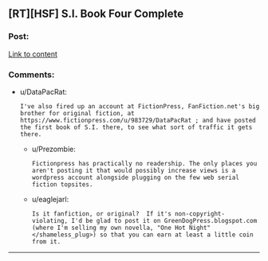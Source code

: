 ## [RT][HSF] S.I. Book Four Complete

### Post:

[Link to content](https://docs.google.com/document/d/1RKYWPqnFRDlHQBNp-JU-P2yBX1VsYfRNmcC0OmuCsRM/edit)

### Comments:

- u/DataPacRat:
  ```
  I've also fired up an account at FictionPress, FanFiction.net's big brother for original fiction, at https://www.fictionpress.com/u/983729/DataPacRat ; and have posted the first book of S.I. there, to see what sort of traffic it gets there.
  ```

  - u/Prezombie:
    ```
    Fictionpress has practically no readership. The only places you aren't posting it that would possibly increase views is a wordpress account alongside plugging on the few web serial fiction topsites.
    ```

  - u/eaglejarl:
    ```
    Is it fanfiction, or original?  If it's non-copyright-violating, I'd be glad to post it on GreenDogPress.blogspot.com (where I'm selling my own novella, "One Hot Night" </shameless_plug>) so that you can earn at least a little coin from it.
    ```

---

